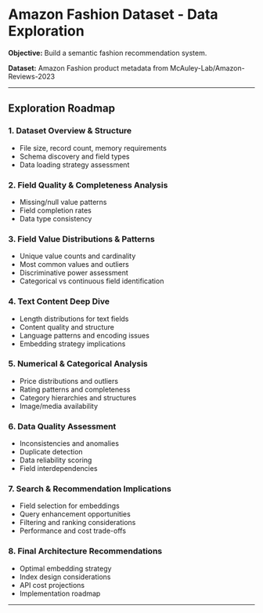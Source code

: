 # Amazon Fashion Dataset - Data Exploration

**Objective:** Build a semantic fashion recommendation system.

**Dataset:** Amazon Fashion product metadata from McAuley-Lab/Amazon-Reviews-2023

---

## Exploration Roadmap

### 1. Dataset Overview & Structure 
- File size, record count, memory requirements
- Schema discovery and field types
- Data loading strategy assessment

### 2. Field Quality & Completeness Analysis
- Missing/null value patterns
- Field completion rates
- Data type consistency

### 3. Field Value Distributions & Patterns
- Unique value counts and cardinality
- Most common values and outliers
- Discriminative power assessment
- Categorical vs continuous field identification

### 4. Text Content Deep Dive
- Length distributions for text fields
- Content quality and structure
- Language patterns and encoding issues
- Embedding strategy implications

### 5. Numerical & Categorical Analysis
- Price distributions and outliers
- Rating patterns and completeness
- Category hierarchies and structures
- Image/media availability

### 6. Data Quality Assessment
- Inconsistencies and anomalies
- Duplicate detection
- Data reliability scoring
- Field interdependencies

### 7. Search & Recommendation Implications
- Field selection for embeddings
- Query enhancement opportunities
- Filtering and ranking considerations
- Performance and cost trade-offs

### 8. Final Architecture Recommendations
- Optimal embedding strategy
- Index design considerations
- API cost projections
- Implementation roadmap

---